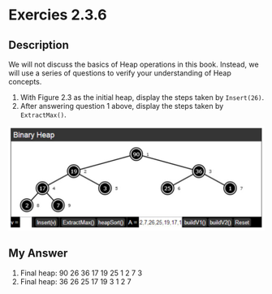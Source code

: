 # Exercies 2.3.6

## Description

We will not discuss the basics of Heap operations in this book. Instead, we will use a series of questions to verify your understanding of Heap concepts.

1. With Figure 2.3 as the initial heap, display the steps taken by `Insert(26)`.
2. After answering question 1 above, display the steps taken by `ExtractMax()`.

![Max Heap (Fig 2.3)](https://github.com/thanhphuong163/Competitive-Programming-3/blob/master/2-Data-structures-and-libraries/Exercises/Ex_2-3/fig_2-3.png)

## My Answer

1. Final heap: 90 26 36 17 19 25 1 2 7 3
2. Final heap: 36 26 25 17 19 3 1 2 7
